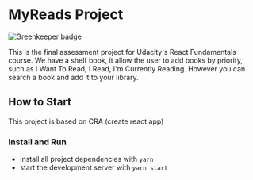 # MyReads Project

[![Greenkeeper badge](https://badges.greenkeeper.io/xavierartot/nanodegree-react-project-1.svg)](https://greenkeeper.io/)

This is the final assessment project for Udacity's React Fundamentals course. 
We have a shelf book, it allow the user to add books by priority, such as
I Want To Read, I Read, I'm Currently Reading.
However you can search a book and add it to your library.

## How to Start
This project is based on CRA (create react app)

### Install and Run
* install all project dependencies with `yarn`
* start the development server with `yarn start`


